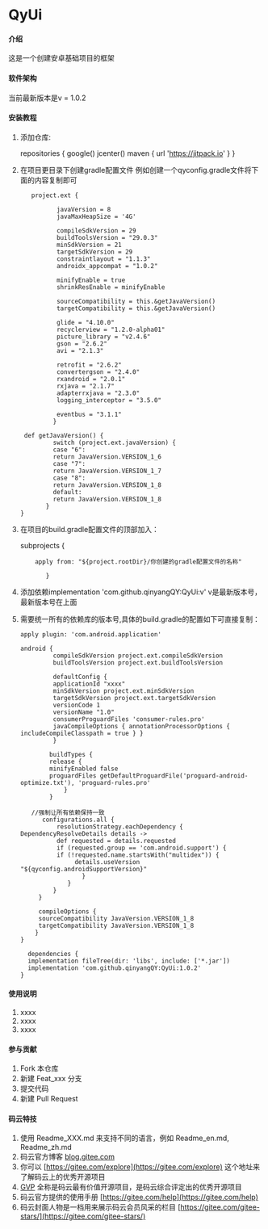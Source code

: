# QyUi

#### 介绍
这是一个创建安卓基础项目的框架

#### 软件架构
当前最新版本是v = 1.0.2


#### 安装教程

1.   
   添加仓库:
   
    repositories {
           google()
           jcenter()
           maven { url 'https://jitpack.io' }
           }
           
2. 
   在项目更目录下创建gradle配置文件 例如创建一个qyconfig.gradle文件将下面的内容复制即可
   
          project.ext {

                 javaVersion = 8
                 javaMaxHeapSize = '4G'

                 compileSdkVersion = 29
                 buildToolsVersion = "29.0.3"
                 minSdkVersion = 21
                 targetSdkVersion = 29
                 constraintlayout = "1.1.3"
                 androidx_appcompat = "1.0.2"

                 minifyEnable = true
                 shrinkResEnable = minifyEnable

                 sourceCompatibility = this.&getJavaVersion()
                 targetCompatibility = this.&getJavaVersion()

                 glide = "4.10.0"
                 recyclerview = "1.2.0-alpha01"
                 picture_library = "v2.4.6"
                 gson = "2.6.2"
                 avi = "2.1.3"

                 retrofit = "2.6.2"
                 convertergson = "2.4.0"
                 rxandroid = "2.0.1"
                 rxjava = "2.1.7"
                 adapterrxjava = "2.3.0"
                 logging_interceptor = "3.5.0"

                 eventbus = "3.1.1"
                }

        def getJavaVersion() {
                switch (project.ext.javaVersion) {
                case "6":
                return JavaVersion.VERSION_1_6
                case "7":
                return JavaVersion.VERSION_1_7
                case "8":
                return JavaVersion.VERSION_1_8
                default:
                return JavaVersion.VERSION_1_8
              }
       }

3.
   在项目的build.gradle配置文件的顶部加入：
   
    subprojects {
    
           apply from: "${project.rootDir}/你创建的gradle配置文件的名称"
           
              }
                           
4.
   添加依赖implementation 'com.github.qinyangQY:QyUi:v'
   v是最新版本号，最新版本号在上面
   
5. 需要统一所有的依赖库的版本号,具体的build.gradle的配置如下可直接复制：


       apply plugin: 'com.android.application'

       android {
                compileSdkVersion project.ext.compileSdkVersion
                buildToolsVersion project.ext.buildToolsVersion

                defaultConfig {
                applicationId "xxxx"
                minSdkVersion project.ext.minSdkVersion
                targetSdkVersion project.ext.targetSdkVersion
                versionCode 1
                versionName "1.0"
                consumerProguardFiles 'consumer-rules.pro'
                javaCompileOptions { annotationProcessorOptions { includeCompileClasspath = true } }
                }

               buildTypes {
               release {
               minifyEnabled false
               proguardFiles getDefaultProguardFile('proguard-android-optimize.txt'), 'proguard-rules.pro'
                   }
               }
               
          //强制让所有依赖保持一致
             configurations.all {
                 resolutionStrategy.eachDependency { DependencyResolveDetails details ->
                 def requested = details.requested
                 if (requested.group == 'com.android.support') {
                 if (!requested.name.startsWith("multidex")) {
                      details.useVersion "${qyconfig.androidSupportVersion}"
                        }
                    }
                }
            }

            compileOptions {
            sourceCompatibility JavaVersion.VERSION_1_8
            targetCompatibility JavaVersion.VERSION_1_8
           }
       }

         dependencies {
         implementation fileTree(dir: 'libs', include: ['*.jar'])
         implementation 'com.github.qinyangQY:QyUi:1.0.2'
       }
#### 使用说明

1. xxxx
2. xxxx
3. xxxx

#### 参与贡献

1. Fork 本仓库
2. 新建 Feat_xxx 分支
3. 提交代码
4. 新建 Pull Request


#### 码云特技

1. 使用 Readme\_XXX.md 来支持不同的语言，例如 Readme\_en.md, Readme\_zh.md
2. 码云官方博客 [blog.gitee.com](https://blog.gitee.com)
3. 你可以 [https://gitee.com/explore](https://gitee.com/explore) 这个地址来了解码云上的优秀开源项目
4. [GVP](https://gitee.com/gvp) 全称是码云最有价值开源项目，是码云综合评定出的优秀开源项目
5. 码云官方提供的使用手册 [https://gitee.com/help](https://gitee.com/help)
6. 码云封面人物是一档用来展示码云会员风采的栏目 [https://gitee.com/gitee-stars/](https://gitee.com/gitee-stars/)
